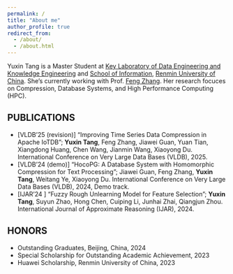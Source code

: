 ```yaml
---
permalink: /
title: "About me"
author_profile: true
redirect_from: 
  - /about/
  - /about.html
---
```


Yuxin Tang is a Master Student at [Key Laboratory of Data Engineering and Knowledge Engineering](http://deke.ruc.edu.cn/) and [School of Information](http://info.ruc.edu.cn/), [Renmin University of China](https://www.ruc.edu.cn/). She’s currently working with Prof. [Feng Zhang](https://fengzhangcs.github.io/). Her research focuces on Compression, Database Systems, and High Performance Computing (HPC). 

## PUBLICATIONS
 - [VLDB’25 (revision)] “Improving Time Series Data Compression in Apache IoTDB”; **Yuxin Tang**, Feng Zhang,
 Jiawei Guan, Yuan Tian, Xiangdong Huang, Chen Wang, Jianmin Wang, Xiaoyong Du. International Conference
 on Very Large Data Bases (VLDB), 2025.
 - [VLDB’24 (demo)] “HocoPG: A Database System with Homomorphic Compression for Text Processing”; Jiawei
 Guan, Feng Zhang, **Yuxin Tang**, Weitang Ye, Xiaoyong Du. International Conference on Very Large Data Bases
 (VLDB), 2024, Demo track.
 - [IJAR’24 ] “Fuzzy Rough Unlearning Model for Feature Selection”; **Yuxin Tang**, Suyun Zhao, Hong Chen,
 Cuiping Li, Junhai Zhai, Qiangjun Zhou. International Journal of Approximate Reasoning (IJAR), 2024.

## HONORS
 - Outstanding Graduates, Beijing, China, 2024
 - Special Scholarship for Outstanding Academic Achievement, 2023
 - Huawei Scholarship, Renmin University of China, 2023
